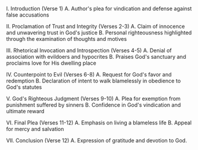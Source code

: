 I. Introduction (Verse 1)
    A. Author's plea for vindication and defense against false accusations

II. Proclamation of Trust and Integrity (Verses 2-3)
    A. Claim of innocence and unwavering trust in God's justice
    B. Personal righteousness highlighted through the examination of thoughts and motives

III. Rhetorical Invocation and Introspection (Verses 4-5)
    A. Denial of association with evildoers and hypocrites
    B. Praises God's sanctuary and proclaims love for His dwelling place

IV. Counterpoint to Evil (Verses 6-8)
    A. Request for God's favor and redemption
    B. Declaration of intent to walk blamelessly in obedience to God's statutes

V. God's Righteous Judgment (Verses 9-10)
    A. Plea for exemption from punishment suffered by sinners
    B. Confidence in God's vindication and ultimate reward

VI. Final Plea (Verses 11-12)
    A. Emphasis on living a blameless life
    B. Appeal for mercy and salvation

VII. Conclusion (Verse 12)
    A. Expression of gratitude and devotion to God.
